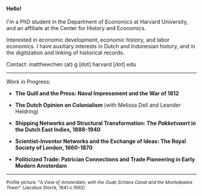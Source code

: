 #### Hello!

I'm a PhD student in the Department of Economics at Harvard University, and an affiliate at the Center for History and Economics.

Interested in economic development, economic history, and labor economics. I have auxiliary interests in Dutch and Indonesian history, and in the digitization and linking of historical records.



Contact: matthewchen (at) g [dot] harvard [dot] edu 

--------

Work in Progress:

- **The Quill and the Press: Naval Impressment and the War of 1812**

- **The Dutch Opinion on Colonialism** (with Melissa Dell and Leander Heldring)

- **Shipping Networks and Structural Transformation: The _Pakketvaart_ in the Dutch East Indies, 1888-1940**

- **Scientist-Inventor Networks and the Exchange of Ideas: The Royal Society of London, 1660-1870**

- **Politicized Trade: Patrician Connections and Trade Pioneering in Early Modern Amsterdam**


-------

<sub>Profile picture: "_A View of Amsterdam, with the Oude Schans Canal and the Montelbaans Tower_" (Jacobus Storck, 1641-c.1692)</sub>
